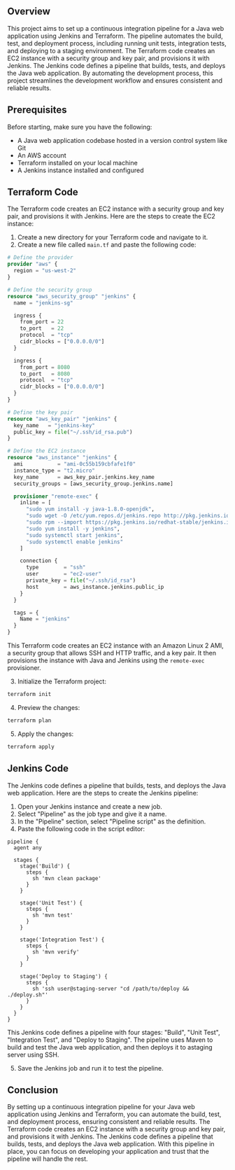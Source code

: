 ## Overview

This project aims to set up a continuous integration pipeline for a Java web application using Jenkins and Terraform. The pipeline automates the build, test, and deployment process, including running unit tests, integration tests, and deploying to a staging environment. The Terraform code creates an EC2 instance with a security group and key pair, and provisions it with Jenkins. The Jenkins code defines a pipeline that builds, tests, and deploys the Java web application. By automating the development process, this project streamlines the development workflow and ensures consistent and reliable results.

## Prerequisites

Before starting, make sure you have the following:

- A Java web application codebase hosted in a version control system like Git
- An AWS account
- Terraform installed on your local machine
- A Jenkins instance installed and configured

## Terraform Code

The Terraform code creates an EC2 instance with a security group and key pair, and provisions it with Jenkins. Here are the steps to create the EC2 instance:

1. Create a new directory for your Terraform code and navigate to it.
2. Create a new file called `main.tf` and paste the following code:

```terraform
# Define the provider
provider "aws" {
  region = "us-west-2"
}

# Define the security group
resource "aws_security_group" "jenkins" {
  name = "jenkins-sg"

  ingress {
    from_port = 22
    to_port   = 22
    protocol  = "tcp"
    cidr_blocks = ["0.0.0.0/0"]
  }

  ingress {
    from_port = 8080
    to_port   = 8080
    protocol  = "tcp"
    cidr_blocks = ["0.0.0.0/0"]
  }
}

# Define the key pair
resource "aws_key_pair" "jenkins" {
  key_name   = "jenkins-key"
  public_key = file("~/.ssh/id_rsa.pub")
}

# Define the EC2 instance
resource "aws_instance" "jenkins" {
  ami           = "ami-0c55b159cbfafe1f0"
  instance_type = "t2.micro"
  key_name      = aws_key_pair.jenkins.key_name
  security_groups = [aws_security_group.jenkins.name]

  provisioner "remote-exec" {
    inline = [
      "sudo yum install -y java-1.8.0-openjdk",
      "sudo wget -O /etc/yum.repos.d/jenkins.repo http://pkg.jenkins.io/redhat-stable/jenkins.repo",
      "sudo rpm --import https://pkg.jenkins.io/redhat-stable/jenkins.io.key",
      "sudo yum install -y jenkins",
      "sudo systemctl start jenkins",
      "sudo systemctl enable jenkins"
    ]

    connection {
      type        = "ssh"
      user        = "ec2-user"
      private_key = file("~/.ssh/id_rsa")
      host        = aws_instance.jenkins.public_ip
    }
  }

  tags = {
    Name = "jenkins"
  }
}
```

This Terraform code creates an EC2 instance with an Amazon Linux 2 AMI, a security group that allows SSH and HTTP traffic, and a key pair. It then provisions the instance with Java and Jenkins using the `remote-exec` provisioner.

3. Initialize the Terraform project:
```bash
terraform init
```

4. Preview the changes:
```bash
terraform plan
```

5. Apply the changes:
```bash
terraform apply
```

## Jenkins Code

The Jenkins code defines a pipeline that builds, tests, and deploys the Java web application. Here are the steps to create the Jenkins pipeline:

1. Open your Jenkins instance and create a new job.
2. Select "Pipeline" as the job type and give it a name.
3. In the "Pipeline" section, select "Pipeline script" as the definition.
4. Paste the following code in the script editor:

```jenkinsfile
pipeline {
  agent any

  stages {
    stage('Build') {
      steps {
        sh 'mvn clean package'
      }
    }

    stage('Unit Test') {
      steps {
        sh 'mvn test'
      }
    }

    stage('Integration Test') {
      steps {
        sh 'mvn verify'
      }
    }

    stage('Deploy to Staging') {
      steps {
        sh 'ssh user@staging-server "cd /path/to/deploy && ./deploy.sh"'
      }
    }
  }
}
```

This Jenkins code defines a pipeline with four stages: "Build", "Unit Test", "Integration Test", and "Deploy to Staging". The pipeline uses Maven to build and test the Java web application, and then deploys it to astaging server using SSH.

5. Save the Jenkins job and run it to test the pipeline.

## Conclusion

By setting up a continuous integration pipeline for your Java web application using Jenkins and Terraform, you can automate the build, test, and deployment process, ensuring consistent and reliable results. The Terraform code creates an EC2 instance with a security group and key pair, and provisions it with Jenkins. The Jenkins code defines a pipeline that builds, tests, and deploys the Java web application. With this pipeline in place, you can focus on developing your application and trust that the pipeline will handle the rest. 